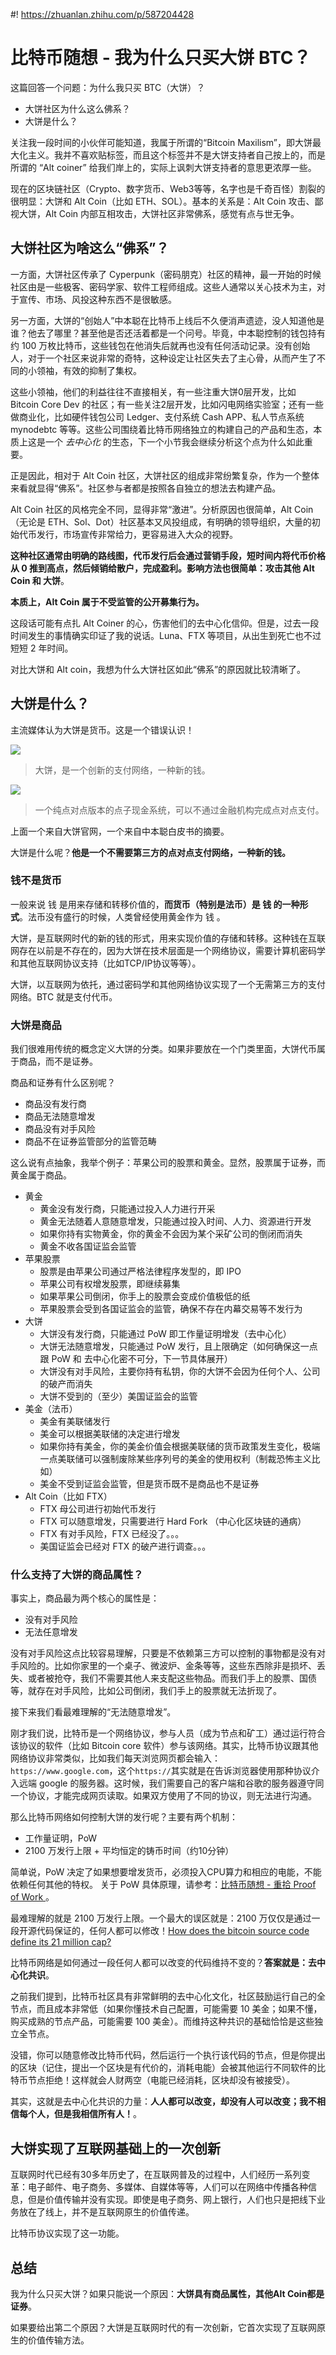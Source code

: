 #! https://zhuanlan.zhihu.com/p/587204428
# 比特币随想 - 我为什么只买大饼 BTC？

这篇回答一个问题：为什么我只买 BTC（大饼）？

- 大饼社区为什么这么佛系？
- 大饼是什么？

关注我一段时间的小伙伴可能知道，我属于所谓的“Bitcoin Maxilism”，即大饼最大化主义。我并不喜欢贴标签，而且这个标签并不是大饼支持者自己按上的，而是所谓的 “Alt coiner” 给我们岸上的，实际上讽刺大饼支持者的意思更浓厚一些。

现在的区块链社区（Crypto、数字货币、Web3等等，名字也是千奇百怪）割裂的很明显：大饼和 Alt Coin（比如 ETH、SOL）。基本的关系是：Alt Coin 攻击、鄙视大饼，Alt Coin 内部互相攻击，大饼社区非常佛系，感觉有点与世无争。

## 大饼社区为啥这么“佛系”？

一方面，大饼社区传承了 Cyperpunk（密码朋克）社区的精神，最一开始的时候社区由是一些极客、密码学家、软件工程师组成。这些人通常以关心技术为主，对于宣传、市场、风投这种东西不是很敏感。

另一方面，大饼的“创始人”中本聪在比特币上线后不久便消声遗迹，没人知道他是谁？他去了哪里？甚至他是否还活着都是一个问号。毕竟，中本聪控制的钱包持有约 100 万枚比特币，这些钱包在他消失后就再也没有任何活动记录。没有创始人，对于一个社区来说非常的奇特，这种设定让社区失去了主心骨，从而产生了不同的小领袖，有效的抑制了集权。

这些小领袖，他们的利益往往不直接相关，有一些注重大饼0层开发，比如 Bitcoin Core Dev 的社区；有一些关注2层开发，比如闪电网络实验室；还有一些做商业化，比如硬件钱包公司 Ledger、支付系统 Cash APP、私人节点系统 mynodebtc 等等。这些公司围绕着比特币网络独立的构建自己的产品和生态，本质上这是一个 *去中心化* 的生态，下一个小节我会继续分析这个点为什么如此重要。

正是因此，相对于 Alt Coin 社区，大饼社区的组成非常纷繁复杂，作为一个整体来看就显得“佛系”。社区参与者都是按照各自独立的想法去构建产品。

Alt Coin 社区的风格完全不同，显得非常“激进”。分析原因也很简单，Alt Coin （无论是 ETH、Sol、Dot）社区基本又风投组成，有明确的领导组织，大量的初始代币发行，市场宣传非常给力，更容易进入大众的视野。

**这种社区通常由明确的路线图，代币发行后会通过营销手段，短时间内将代币价格从 0 推到高点，然后倾销给散户，完成盈利。影响方法也很简单：攻击其他 Alt Coin 和 大饼**。

**本质上，Alt Coin 属于不受监管的公开募集行为。**

这段话可能有点扎 Alt Coiner 的心，伤害他们的去中心化信仰。但是，过去一段时间发生的事情确实印证了我的说话。Luna、FTX 等项目，从出生到死亡也不过短短 2 年时间。

对比大饼和 Alt coin，我想为什么大饼社区如此“佛系”的原因就比较清晰了。

## 大饼是什么？

主流媒体认为大饼是货币。这是一个错误认识！

![](https://i.imgur.com/19If4zg.png)

> 大饼，是一个创新的支付网络，一种新的钱。

![](https://i.imgur.com/l5VdjZp.png)

> 一个纯点对点版本的点子现金系统，可以不通过金融机构完成点对点支付。

上面一个来自大饼官网，一个来自中本聪白皮书的摘要。

大饼是什么呢？**他是一个不需要第三方的点对点支付网络，一种新的钱。**

### 钱不是货币

一般来说 钱 是用来存储和转移价值的，**而货币（特别是法币）是 钱 的一种形式**。法币没有盛行的时候，人类曾经使用黄金作为 钱 。

大饼，是互联网时代的新的钱的形式，用来实现价值的存储和转移。这种钱在互联网存在以前是不存在的，因为大饼在技术层面是一个网络协议，需要计算机密码学和其他互联网协议支持（比如TCP/IP协议等等）。

大饼，以互联网为依托，通过密码学和其他网络协议实现了一个无需第三方的支付网络。BTC 就是支付代币。

### 大饼是商品

我们很难用传统的概念定义大饼的分类。如果非要放在一个门类里面，大饼代币属于商品，而不是证券。

商品和证券有什么区别呢？

- 商品没有发行商
- 商品无法随意增发
- 商品没有对手风险
- 商品不在证券监管部分的监管范畴

这么说有点抽象，我举个例子：苹果公司的股票和黄金。显然，股票属于证券，而黄金属于商品。

- 黄金
    - 黄金没有发行商，只能通过投入人力进行开采
    - 黄金无法随着人意随意增发，只能通过投入时间、人力、资源进行开发
    - 如果你持有实物黄金，你的黄金不会因为某个采矿公司的倒闭而消失
    - 黄金不收各国证监会监管
- 苹果股票
    - 股票是由苹果公司通过严格法律程序发型的，即 IPO
    - 苹果公司有权增发股票，即继续募集
    - 如果苹果公司倒闭，你手上的股票会变成价值极低的纸
    - 苹果股票会受到各国证监会的监管，确保不存在内幕交易等不发行为
- 大饼
    - 大饼没有发行商，只能通过 PoW 即工作量证明增发（去中心化）
    - 大饼无法随意增发，只能通过 PoW 发行，且上限确定（如何确保这一点跟 PoW 和 去中心化密不可分，下一节具体展开）
    - 大饼没有对手风险，主要你持有私钥，你的大饼不会因为任何个人、公司的破产而消失
    - 大饼不受到的（至少）美国证监会的监管
- 美金（法币）
    - 美金有美联储发行
    - 美金可以根据美联储的决定进行增发
    - 如果你持有美金，你的美金价值会根据美联储的货币政策发生变化，极端一点美联储可以强制废除某些序列号的美金的使用权利（制裁恐怖主义比如）
    - 美金不受到证监会监管，但是货币既不是商品也不是证券
- Alt Coin（比如 FTX）
    - FTX 母公司进行初始代币发行
    - FTX 可以随意增发，只需要进行 Hard Fork （中心化区块链的通病）
    - FTX 有对手风险，FTX 已经没了。。。
    - 美国证监会已经对 FTX 的破产进行调查。。。

### 什么支持了大饼的商品属性？

事实上，商品最为两个核心的属性是：

- 没有对手风险
- 无法任意增发

没有对手风险这点比较容易理解，只要是不依赖第三方可以控制的事物都是没有对手风险的。比如你家里的一个桌子、微波炉、金条等等，这些东西除非是损坏、丢失、或者被抢夺，我们不需要其他人来支配这些物品。而我们手上的股票、国债等，就存在对手风险，比如公司倒闭，我们手上的股票就无法折现了。

接下来我们看最难理解的“无法随意增发”。

刚才我们说，比特币是一个网络协议，参与人员（成为节点和矿工）通过运行符合该协议的软件（比如 Bitcoin core 软件）参与该网络。其实，比特币协议跟其他网络协议非常类似，比如我们每天浏览网页都会输入：`https://www.google.com`，这个`https://`其实就是在告诉浏览器使用那种协议介入远端 google 的服务器。这时候，我们需要自己的客户端和谷歌的服务器遵守同一个协议，才能完成网页读取。如果双方使用了不同的协议，则无法进行沟通。

那么比特币网络如何控制大饼的发行呢？主要有两个机制：

- 工作量证明，PoW
- 2100 万发行上限 + 平均恒定的铸币时间（约10分钟）

简单说，PoW 决定了如果想要增发货币，必须投入CPU算力和相应的电能，不能依赖任何其他的特权。
关于 PoW 具体原理，请参考：[比特币随想 - 重拾 Proof of Work
](https://zhuanlan.zhihu.com/p/524285606)。

最难理解的就是 2100 万发行上限。一个最大的误区就是：2100 万仅仅是通过一段开源代码保证的，任何人都可以修改！[How does the bitcoin source code define its 21 million cap?](https://unchained.com/blog/bitcoin-source-code-21-million/)

比特币网络是如何通过一段任何人都可以改变的代码维持不变的？**答案就是：去中心化共识**。

之前我们提到，比特币社区具有非常鲜明的去中心化文化，社区鼓励运行自己的全节点，而且成本非常低（如果你懂技术自己配置，可能需要 10 美金；如果不懂，购买成熟的节点产品，可能需要 100 美金）。而维持这种共识的基础恰恰是这些独立全节点。

没错，你可以随意修改比特币代码，然后运行一个执行该代码的节点，但是你提出的区块（记住，提出一个区块是有代价的，消耗电能）会被其他运行不同软件的比特币节点拒绝！这样就会人财两空（电能已经消耗，区块却没有被接受）。

其实，这就是去中心化共识的力量：**人人都可以改变，却没有人可以改变；我不相信每个人，但是我相信所有人！**。

## 大饼实现了互联网基础上的一次创新

互联网时代已经有30多年历史了，在互联网普及的过程中，人们经历一系列变革：电子邮件、电子商务、多媒体、自媒体等等，人们可以在网络中传播各种信息，但是价值传输并没有实现。即使是电子商务、网上银行，人们也只是把线下业务放在了线上，并不是互联网原生的价值传递。

比特币协议实现了这一功能。

## 总结

我为什么只买大饼？如果只能说一个原因：**大饼具有商品属性，其他Alt Coin都是证券**。

如果要给出第二个原因？大饼是互联网时代的有一次创新，它首次实现了互联网原生的价值传输方法。
